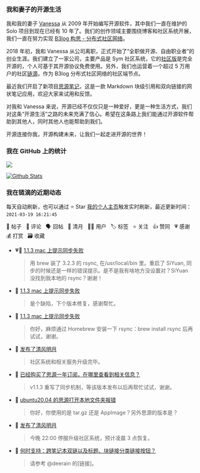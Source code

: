 ### 我和妻子的开源生活

我和我的妻子 [Vanessa](https://github.com/Vanessa219) 从 2009 年开始编写开源软件，其中我们一直在维护的 Solo 项目到现在已经有 10 年了。我们的创作领域主要围绕博客和社区系统开展，我们一直在努力实现 [B3log 构思 - 分布式社区网络](https://ld246.com/article/1546941897596)。

2018 年初，我和 Vanessa 从公司离职，正式开始了“全职做开源、自由职业者”的创业生涯。我们建立了一家公司，主要产品是 Sym 社区系统，它的[社区版](https://github.com/88250/symphony)是完全开源的，个人可基于其开源协议免费使用。另外，我们也运营着一个超过 5 万用户的社区[链滴](https://ld246.com)，作为 B3log 分布式社区网络的社区端节点。

最近我们开启了新项目[思源笔记](https://github.com/siyuan-note/siyuan)，这是一款 Markdown 块级引用和双向链接的网状笔记应用，欢迎大家来试用和反馈。

对我和 Vanessa 来说，开源已经不仅仅只是一种爱好，更是一种生活方式，我们对这条“开源生活”之路的未来充满了信心。希望在这条路上我们能通过开源软件帮助到其他人，同时其他人也能帮助到我们。

开源连接你我，开源构建未来，让我们一起走进开源的世界！

### 我在 GitHub 上的统计

<a title="Hits" target="_blank" href="https://github.com/88250/88250"><img src="https://hits.b3log.org/88250/88250.svg"></a>

[![Github Stats](https://github-readme-stats.vercel.app/api?username=88250&theme=tokyonight&show_icons=true)](https://github.com/88250)

<!--events start -->

### 我在链滴的近期动态

每天自动刷新，也可以通过 ⭐️ Star [我的个人主页](https://github.com/88250/88250)触发实时刷新，最近更新时间：`2021-03-19 16:21:45`

📝 帖子 &nbsp; 💬 评论 &nbsp; 🗣 回帖 &nbsp; 🌙 清月 &nbsp; 👨‍💻 用户 &nbsp; 🏷️ 标签 &nbsp; ⭐️ 关注 &nbsp; 👍 赞同 &nbsp; 💗 感谢 &nbsp; 💰 打赏 &nbsp; 🗃 收藏

* 💗💬 [1.1.3 mac 上提示同步失败](https://ld246.com/article/1616111141133/comment/1616113444387#comments)

  > 用 brew 装了 3.2.3 的 rsync, 在/usr/local/bin 里。重启了 SiYuan, 同步的时候还是一样的错误提示。是不是我有啥地方没设置对？SiYuan 没找到我本地的 rsync？谢谢！
* 💬 [1.1.3 mac 上提示同步失败](https://ld246.com/article/1616111141133/comment/1616114064078#comments)

  > 是个缺陷，下个版本修复，感谢帮忙。
* 💬 [1.1.3 mac 上提示同步失败](https://ld246.com/article/1616111141133/comment/1616112023799#comments)

  > 你好，麻烦通过 Homebrew 安装一下 rsync：brew install rsync 后再试试，谢谢。
* 🌙 [发布了清风明月](https://ld246.com/member/88250/breezemoons/1616103398179)

  > 社区系统和相关服务升级完毕。
* 💬 [已经购买了思源一年订阅，在哪里查看到相关信息？](https://ld246.com/article/1613626888016/comment/1616062553315#comments)

  > v1.1.3 重写了同步机制，等该版本发布以后再帮忙试试，谢谢。
* 💬 [ubuntu20.04 的思源打开本地文件夹报错](https://ld246.com/article/1616035232901/comment/1616035813783#comments)

  > 你好，你使用的是 tar.gz 还是 AppImage？另外思源的版本是？
* 🌙 [发布了清风明月](https://ld246.com/member/88250/breezemoons/1616026617310)

  > 今晚 22:00 停服升级社区系统，预计凌晨 3 点恢复。
* 💬 [何时支持：跨笔记本双链以及标题、块链接分类链接按钮？](https://ld246.com/article/1615929601149/comment/1616026505256#comments)

  > 请参考 @deerain 的[链接]。


<!--events end -->
